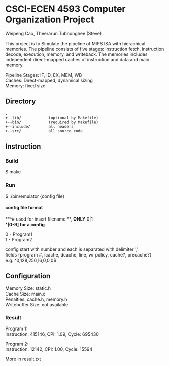 # CSCI-ECEN 4593 Computer Organization Project  
Weipeng Cao, Theerarun Tubnonghee (Steve)  

This project is to Simulate the pipeline of MIPS ISA with hierachical memories. The pipeline consists of five stages: instruction fetch, instruction decode, execution, memory, and writeback. The memories includes independent direct-mapped caches of instruction and data and main memory.

Pipeline Stages: IF, ID, EX, MEM, WB  
Caches: Direct-mapped, dynamical sizing  
Memory: fixed size  
  
Directory
---------
    .
    +--lib/            (optional by Makefile)
    +--bin/            (required by Makefile)
    +--include/        all headers
    +--src/            all source code

## Instruction
### Build
$ make

### Run
$ ./bin/emulator {config file}

#### config file format
**^\# used for insert filename **, **ONLY** 0|1   
**^[0-9] for a config**  

0 - Program1  
1 - Program2  

config start with number and each is separated with delimiter ','  
fields {program #, icache, dcache, line, wr policy, cache?, precache?}   
e.g. ^0,128,256,16,0,0,0$  

## Configuration
Memory Size: static.h  
Cache Size: main.c  
Penalties: cache.h, memory.h  
Writebuffer Size: not available  

### Result
Program 1:  
Instruction: 415146, CPI: 1.09, Cycle: 695430  

Program 2:  
Instruction: 12142, CPI: 1.00, Cycle: 15594  

More in result.txt


